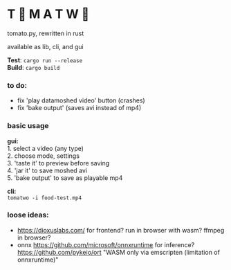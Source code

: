 # T 🍅 M A T W 🍅

tomato.py, rewritten in rust

available as lib, cli, and gui

**Test**: `cargo run --release`\
**Build**: `cargo build`

### to do:
- fix 'play datamoshed video' button (crashes)
- fix 'bake output' (saves avi instead of mp4)

### basic usage

**gui:**\
1\. select a video (any type)\
2. choose mode, settings\
3. 'taste it' to preview before saving\
4. 'jar it' to save moshed avi\
5. 'bake output' to save as playable mp4

**cli:**\
`tomatwo -i food-test.mp4`

### loose ideas:
- https://dioxuslabs.com/ for frontend?
    run in browser with wasm? ffmpeg in browser?
- onnx https://github.com/microsoft/onnxruntime for inference?
    https://github.com/pykeio/ort
    "WASM only via emscripten (limitation of onnxruntime)"
    